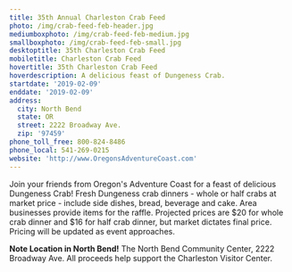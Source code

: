 ```yaml
---
title: 35th Annual Charleston Crab Feed
photo: /img/crab-feed-feb-header.jpg
mediumboxphoto: /img/crab-feed-feb-medium.jpg
smallboxphoto: /img/crab-feed-feb-small.jpg
desktoptitle: 35th Charleston Crab Feed
mobiletitle: Charleston Crab Feed
hovertitle: 35th Charleston Crab Feed
hoverdescription: A delicious feast of Dungeness Crab.
startdate: '2019-02-09'
enddate: '2019-02-09'
address:
  city: North Bend
  state: OR
  street: 2222 Broadway Ave.
  zip: '97459'
phone_toll_free: 800-824-8486
phone_local: 541-269-0215
website: 'http://www.OregonsAdventureCoast.com'
---
```

Join your friends from Oregon's Adventure Coast for a feast of delicious Dungeness Crab! Fresh Dungeness crab dinners - whole or half crabs at market price - include side dishes, bread, beverage and cake. Area businesses provide items for the raffle. Projected prices are $20 for whole crab dinner and $16 for half crab dinner, but market dictates final price. Pricing will be updated as event approaches.

**Note Location in North Bend!** The North Bend Community Center, 2222 Broadway Ave. All proceeds help support the Charleston Visitor Center.
